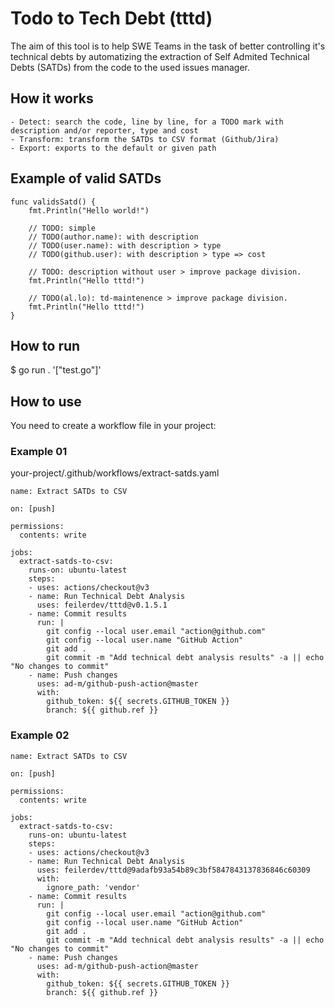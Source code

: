 # Todo to Tech Debt (tttd)

The aim of this tool is to help SWE Teams in the task of better controlling it's technical debts by
automatizing the extraction of Self Admited Technical Debts (SATDs) from the code to the used issues manager.

## How it works
    - Detect: search the code, line by line, for a TODO mark with description and/or reporter, type and cost 
    - Transform: transform the SATDs to CSV format (Github/Jira)
    - Export: exports to the default or given path

## Example of valid SATDs
```
func validsSatd() {
	fmt.Println("Hello world!")

	// TODO: simple
	// TODO(author.name): with description
	// TODO(user.name): with description > type
	// TODO(github.user): with description > type => cost

	// TODO: description without user > improve package division.
	fmt.Println("Hello tttd!")

	// TODO(al.lo): td-maintenence > improve package division.
	fmt.Println("Hello tttd!")
}
```

## How to run
$ go run . '["test.go"]'

## How to use
You need to create a workflow file in your project:

### Example 01
your-project/.github/workflows/extract-satds.yaml
```
name: Extract SATDs to CSV

on: [push]

permissions:
  contents: write

jobs:
  extract-satds-to-csv:
    runs-on: ubuntu-latest
    steps:
    - uses: actions/checkout@v3
    - name: Run Technical Debt Analysis 
      uses: feilerdev/tttd@v0.1.5.1
    - name: Commit results
      run: |
        git config --local user.email "action@github.com"
        git config --local user.name "GitHub Action"
        git add .
        git commit -m "Add technical debt analysis results" -a || echo "No changes to commit"
    - name: Push changes
      uses: ad-m/github-push-action@master
      with:
        github_token: ${{ secrets.GITHUB_TOKEN }}
        branch: ${{ github.ref }}
```

### Example 02
```
name: Extract SATDs to CSV

on: [push]

permissions:
  contents: write

jobs:
  extract-satds-to-csv:
    runs-on: ubuntu-latest
    steps:
    - uses: actions/checkout@v3
    - name: Run Technical Debt Analysis 
      uses: feilerdev/tttd@9adafb93a54b89c3bf5847843137836846c60309
      with:
        ignore_path: 'vendor'
    - name: Commit results
      run: |
        git config --local user.email "action@github.com"
        git config --local user.name "GitHub Action"
        git add .
        git commit -m "Add technical debt analysis results" -a || echo "No changes to commit"
    - name: Push changes
      uses: ad-m/github-push-action@master
      with:
        github_token: ${{ secrets.GITHUB_TOKEN }}
        branch: ${{ github.ref }}
```
